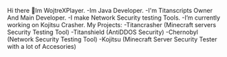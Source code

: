  Hi there 👋Im WojtreXPlayer. 
-Im Java Developer.
-I'm Titanscripts Owner And Main Developer. 
-I make Network Security testing Tools. 
-I’m currently working on Kojitsu Crasher.
My Projects: 
-Titancrasher (Minecraft servers Security Testing Tool)
-Titanshield (AntiDDOS Security)
-Chernobyl (Network Security Testing Tool)
-Kojitsu (Minecraft Server Security Tester with a lot of Accesories)






